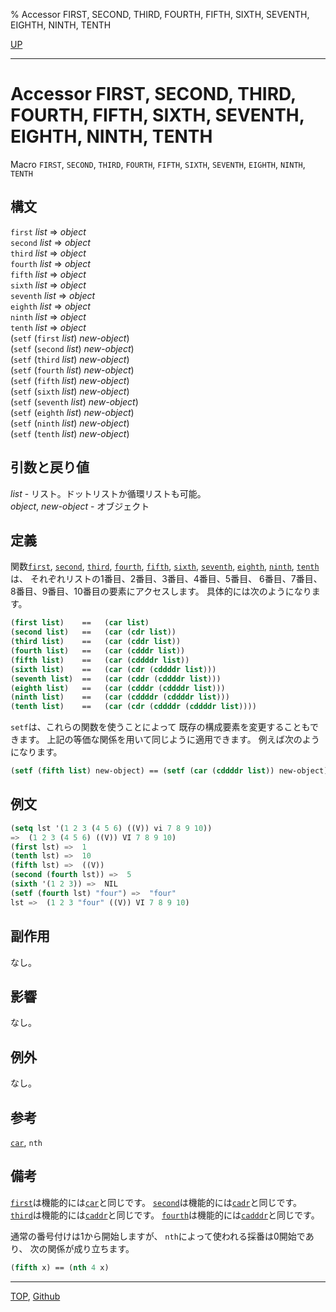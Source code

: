 % Accessor FIRST, SECOND, THIRD, FOURTH, FIFTH, SIXTH, SEVENTH, EIGHTH, NINTH, TENTH

[UP](14.2.html)  

---

# Accessor FIRST, SECOND, THIRD, FOURTH, FIFTH, SIXTH, SEVENTH, EIGHTH, NINTH, TENTH


Macro `FIRST`, `SECOND`, `THIRD`, `FOURTH`, `FIFTH`,
`SIXTH`, `SEVENTH`, `EIGHTH`, `NINTH`, `TENTH`


## 構文

`first` *list* => *object*  
`second` *list* => *object*  
`third` *list* => *object*  
`fourth` *list* => *object*  
`fifth` *list* => *object*  
`sixth` *list* => *object*  
`seventh` *list* => *object*  
`eighth` *list* => *object*  
`ninth` *list* => *object*  
`tenth` *list* => *object*  
(`setf` (`first` *list*) *new-object*)  
(`setf` (`second` *list*) *new-object*)  
(`setf` (`third` *list*) *new-object*)  
(`setf` (`fourth` *list*) *new-object*)  
(`setf` (`fifth` *list*) *new-object*)  
(`setf` (`sixth` *list*) *new-object*)  
(`setf` (`seventh` *list*) *new-object*)  
(`setf` (`eighth` *list*) *new-object*)  
(`setf` (`ninth` *list*) *new-object*)  
(`setf` (`tenth` *list*) *new-object*)


## 引数と戻り値

*list* - リスト。ドットリストか循環リストも可能。  
*object*, *new-object* - オブジェクト


## 定義

関数[`first`](14.2.first.html), [`second`](14.2.first.html), [`third`](14.2.first.html), [`fourth`](14.2.first.html), [`fifth`](14.2.first.html),
[`sixth`](14.2.first.html), [`seventh`](14.2.first.html), [`eighth`](14.2.first.html), [`ninth`](14.2.first.html), [`tenth`](14.2.first.html)は、
それぞれリストの1番目、2番目、3番目、4番目、5番目、
6番目、7番目、8番目、9番目、10番目の要素にアクセスします。
具体的には次のようになります。

```lisp
(first list)    ==   (car list)
(second list)   ==   (car (cdr list))
(third list)    ==   (car (cddr list))
(fourth list)   ==   (car (cdddr list))
(fifth list)    ==   (car (cddddr list))
(sixth list)    ==   (car (cdr (cddddr list)))
(seventh list)  ==   (car (cddr (cddddr list)))
(eighth list)   ==   (car (cdddr (cddddr list)))
(ninth list)    ==   (car (cddddr (cddddr list)))
(tenth list)    ==   (car (cdr (cddddr (cddddr list))))
```

`setf`は、これらの関数を使うことによって
既存の構成要素を変更することもできます。
上記の等価な関係を用いて同じように適用できます。
例えば次のようになります。

```lisp
(setf (fifth list) new-object) == (setf (car (cddddr list)) new-object)
```


## 例文

```lisp
(setq lst '(1 2 3 (4 5 6) ((V)) vi 7 8 9 10)) 
=>  (1 2 3 (4 5 6) ((V)) VI 7 8 9 10)
(first lst) =>  1
(tenth lst) =>  10
(fifth lst) =>  ((V))
(second (fourth lst)) =>  5
(sixth '(1 2 3)) =>  NIL
(setf (fourth lst) "four") =>  "four"
lst =>  (1 2 3 "four" ((V)) VI 7 8 9 10)
```


## 副作用

なし。


## 影響

なし。


## 例外

なし。


## 参考

[`car`](14.2.car.html),
`nth`


## 備考

[`first`](14.2.first.html)は機能的には[`car`](14.2.car.html)と同じです。
[`second`](14.2.first.html)は機能的には[`cadr`](14.2.car.html)と同じです。
[`third`](14.2.first.html)は機能的には[`caddr`](14.2.car.html)と同じです。
[`fourth`](14.2.first.html)は機能的には[`cadddr`](14.2.car.html)と同じです。

通常の番号付けは1から開始しますが、
`nth`によって使われる採番は0開始であり、
次の関係が成り立ちます。

```lisp
(fifth x) == (nth 4 x)
```


---
[TOP](index.html),  [Github](https://github.com/nptcl/npt-japanese)

